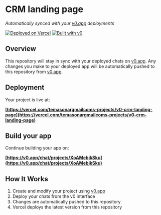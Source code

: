# CRM landing page

*Automatically synced with your [v0.app](https://v0.app) deployments*

[![Deployed on Vercel](https://img.shields.io/badge/Deployed%20on-Vercel-black?style=for-the-badge&logo=vercel)](https://vercel.com/temasonargmailcoms-projects/v0-crm-landing-page)
[![Built with v0](https://img.shields.io/badge/Built%20with-v0.app-black?style=for-the-badge)](https://v0.app/chat/projects/XoAMebjkSku)

## Overview

This repository will stay in sync with your deployed chats on [v0.app](https://v0.app).
Any changes you make to your deployed app will be automatically pushed to this repository from [v0.app](https://v0.app).

## Deployment

Your project is live at:

**[https://vercel.com/temasonargmailcoms-projects/v0-crm-landing-page](https://vercel.com/temasonargmailcoms-projects/v0-crm-landing-page)**

## Build your app

Continue building your app on:

**[https://v0.app/chat/projects/XoAMebjkSku](https://v0.app/chat/projects/XoAMebjkSku)**

## How It Works

1. Create and modify your project using [v0.app](https://v0.app)
2. Deploy your chats from the v0 interface
3. Changes are automatically pushed to this repository
4. Vercel deploys the latest version from this repository
